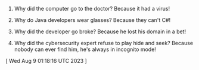  
1. Why did the computer go to the doctor? Because it had a virus! 

2. Why do Java developers wear glasses? Because they can't C#! 

3. Why did the developer go broke? Because he lost his domain in a bet! 

4. Why did the cybersecurity expert refuse to play hide and seek? Because nobody can ever find him, he's always in incognito mode!
 
[ 
Wed Aug  9 01:18:16 UTC 2023
 ]
